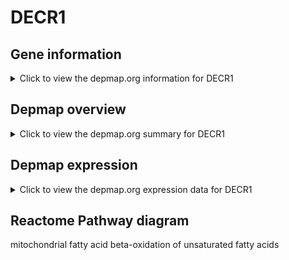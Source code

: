 <h1>DECR1</h1>

<h2>Gene information</h2>
<details>
  <summary>Click to view the depmap.org information for DECR1</summary>
  <iframe src="https://depmap.org/portal/gene/DECR1?tab=about" style="border:none;width:100%;height:800px"></iframe>
</details>

<h2>Depmap overview</h2>
<details>
  <summary>Click to view the depmap.org summary for DECR1</summary>
  <iframe src="https://depmap.org/portal/gene/DECR1?tab=overview" style="border:none;width:100%;height:800px"></iframe>
</details>

<h2>Depmap expression</h2>
<details>
  <summary>Click to view the depmap.org expression data for DECR1</summary>
  <iframe src="https://depmap.org/portal/gene/DECR1?tab=characterization" style="border:none;width:100%;height:800px"></iframe>
</details>



<h2>Reactome Pathway diagram</h2>
mitochondrial fatty acid beta-oxidation of unsaturated fatty acids
<div id="diagramHolder"></div>

<script>
    //Creating the Reactome Diagram widget
    //Take into account a proxy needs to be set up in your server side pointing to www.reactome.org
    function onReactomeDiagramReady(){  //This function is automatically called when the widget code is ready to be used
        var diagram = Reactome.Diagram.create({
            "placeHolder" : "diagramHolder",
            "width" : 900,
            "height" : 500
        });

        //Initialising it to the "Hemostasis" pathway
        diagram.loadDiagram("R-HSA-77288");

        //Adding different listeners

        diagram.onDiagramLoaded(function (loaded) {
            console.info("Loaded ", loaded);
            diagram.flagItems("BAD");
	    diagram.flagItems("Q92934");
            if (loaded == "R-HSA-77288") diagram.selectItem("R-HSA-77288");
        });

     }
</script>



